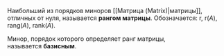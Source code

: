 Наибольший из порядков миноров [[Матрица (Matrix)|матрицы]], отличных от нуля, называется **рангом матрицы**. Обозначается: $\text{r}$, $\text{r}(A)$, $\text{rang}(A)$, $\text{rank}(A)$.

Минор, порядок которого определяет ранг матрицы, называется **базисным**.